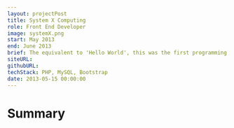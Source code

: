```yaml
---
layout: projectPost
title: System X Computing
role: Front End Developer
image: systemX.png
start: May 2013
end: June 2013
brief: The equivalent to 'Hello World', this was the first programming project I had ever done.
siteURL:
githubURL:
techStack: PHP, MySQL, Bootstrap
date: 2013-05-15 00:00:00
---
```


# Summary
